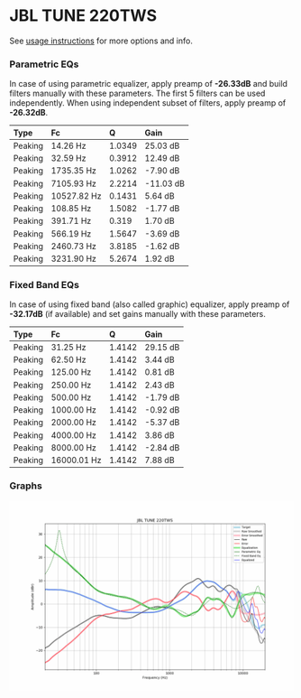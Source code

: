 # JBL TUNE 220TWS
See [usage instructions](https://github.com/jaakkopasanen/AutoEq#usage) for more options and info.

### Parametric EQs
In case of using parametric equalizer, apply preamp of **-26.33dB** and build filters manually
with these parameters. The first 5 filters can be used independently.
When using independent subset of filters, apply preamp of **-26.32dB**.

| Type    | Fc          |      Q | Gain      |
|:--------|:------------|:-------|:----------|
| Peaking | 14.26 Hz    | 1.0349 | 25.03 dB  |
| Peaking | 32.59 Hz    | 0.3912 | 12.49 dB  |
| Peaking | 1735.35 Hz  | 1.0262 | -7.90 dB  |
| Peaking | 7105.93 Hz  | 2.2214 | -11.03 dB |
| Peaking | 10527.82 Hz | 0.1431 | 5.64 dB   |
| Peaking | 108.85 Hz   | 1.5082 | -1.77 dB  |
| Peaking | 391.71 Hz   | 0.319  | 1.70 dB   |
| Peaking | 566.19 Hz   | 1.5647 | -3.69 dB  |
| Peaking | 2460.73 Hz  | 3.8185 | -1.62 dB  |
| Peaking | 3231.90 Hz  | 5.2674 | 1.92 dB   |

### Fixed Band EQs
In case of using fixed band (also called graphic) equalizer, apply preamp of **-32.17dB**
(if available) and set gains manually with these parameters.

| Type    | Fc          |      Q | Gain     |
|:--------|:------------|:-------|:---------|
| Peaking | 31.25 Hz    | 1.4142 | 29.15 dB |
| Peaking | 62.50 Hz    | 1.4142 | 3.44 dB  |
| Peaking | 125.00 Hz   | 1.4142 | 0.81 dB  |
| Peaking | 250.00 Hz   | 1.4142 | 2.43 dB  |
| Peaking | 500.00 Hz   | 1.4142 | -1.79 dB |
| Peaking | 1000.00 Hz  | 1.4142 | -0.92 dB |
| Peaking | 2000.00 Hz  | 1.4142 | -5.37 dB |
| Peaking | 4000.00 Hz  | 1.4142 | 3.86 dB  |
| Peaking | 8000.00 Hz  | 1.4142 | -2.84 dB |
| Peaking | 16000.01 Hz | 1.4142 | 7.88 dB  |

### Graphs
![](./JBL%20TUNE%20220TWS.png)